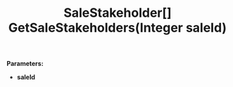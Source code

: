 ﻿---
uid: crmscript_ref_NSSaleAgent_GetSaleStakeholders
title: SaleStakeholder[] GetSaleStakeholders(Integer saleId)
intellisense: NSSaleAgent.GetSaleStakeholders
keywords: NSSaleAgent, GetSaleStakeholders
so.topic: reference
---



**Parameters:**
 - **saleId** 
